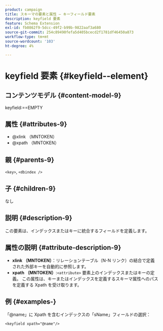 ```yaml
---
product: campaign
title: スキーマの要素と属性 – キーフィールド要素
description: keyfield 要素
feature: Schema Extension
exl-id: fb0862f9-5dcc-49f2-b99b-9822aaf3a680
source-git-commit: 254c89490fefa5d405bcecd2f1781df46450a873
workflow-type: tm+mt
source-wordcount: '103'
ht-degree: 4%

---
```


# keyfield 要素 {#keyfield--element}


## コンテンツモデル {#content-model-9}

keyfield:==EMPTY

## 属性 {#attributes-9}

* @xlink （MNTOKEN）
* @xpath （MNTOKEN）

## 親 {#parents-9}

`<key>`, `<dbindex />`

## 子 {#children-9}

なし

## 説明 {#description-9}

この要素は、インデックスまたはキーに統合するフィールドを定義します。

## 属性の説明 {#attribute-description-9}

* **xlink （MNTOKEN）**：リレーションテーブル（N-N リンク）の結合で定義された外部キーを自動的に参照します。
* **xpath （MNTOKEN）**:`<attribute>` 要素上のインデックスまたはキーの定義。 この属性は、キーまたはインデックスを定義するスキーマ属性へのパスを定義する Xpath を受け取ります。

## 例 {#examples-}

「@name」に Xpath を含むインデックスの「sName」フィールドの選択：

```
<keyfield xpath="@name"/>
```
